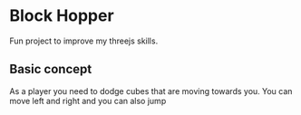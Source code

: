 # Block Hopper

Fun project to improve my threejs skills.

## Basic concept
As a player you need to dodge cubes that are moving towards you. You can move left and right and you can also jump
